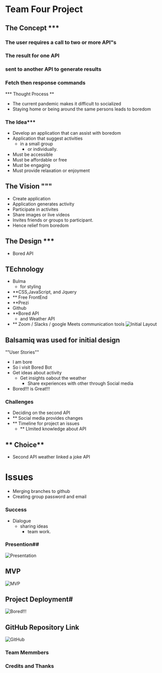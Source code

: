# Team Four Project ###
## The Concept ***
### The user requires a call to two or more API"s
### The result for one API 
###  sent to another API to generate results
### Fetch then response commands
*** Thought Process **
- The current pandemic makes it difficult to socialized
- Staying home or being around the same persons leads to boredom
### The Idea***
- Develop an application that can assist with boredom
- Application that suggest activities
    - in a small group 
        - or individually.
- Must be accessible
- Must be affordable or free
- Must be engaging 
- Must provide relaxation or enjoyment
## The Vision """
- Create application
- Application generates activity
- Participate in activites
- Share images or live videos  
- Invites friends or groups to participant.
- Hence relief from boredom
## The Design ***
- Bored API
## TEchnology
- Bulma 
   - for styling
- **CSS,JavaScript, and Jquery
- ** Free FrontEnd
- **Prezi 
- Github 
- **Bored API 
   - and Weather API
- ** Zoom / Slacks / google Meets communication tools 
![Initial Layout](./team4PageLayout.bmpr)
## Balsamiq was used for initial design
""User Stories""
- I am bore 
 - So i visit Bored Bot
  - Get ideas about activity
    - Get insights oabout the weather
      - Share experiences with other through Social media
- Bored!!! is Great!!!
### Challenges ###
- Deciding on the second API
- ** Social media provides changes 
- ** Timeline for project an issues 
  - ** LImited knowledge about API
## ** Choice**
- Second API weather linked a joke API 
# Issues
- Merging branches to github
- Creating group password and email
### Success ###
- Dialogue
   - sharing ideas 
     -  team work.

### Presention##
![Presentation](./)

## MVP ##
![MVP](https://team4project1.github.io/Bored/)

## Project Deployment#
![Bored!!!](https://team4project1.github.io/Bored/)

## GitHub Repository Link ##
![GitHub](https://github.com/Team4project1/Bored)
### Team Memmbers ###

### Credits and Thanks ##

